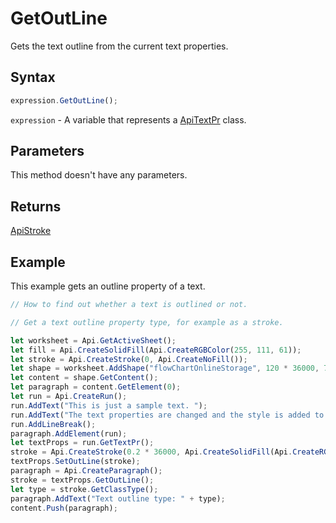 # GetOutLine

Gets the text outline from the current text properties.

## Syntax

```javascript
expression.GetOutLine();
```

`expression` - A variable that represents a [ApiTextPr](../ApiTextPr.md) class.

## Parameters

This method doesn't have any parameters.

## Returns

[ApiStroke](../../ApiStroke/ApiStroke.md)

## Example

This example gets an outline property of a text.

```javascript editor-xlsx
// How to find out whether a text is outlined or not.

// Get a text outline property type, for example as a stroke.

let worksheet = Api.GetActiveSheet();
let fill = Api.CreateSolidFill(Api.CreateRGBColor(255, 111, 61));
let stroke = Api.CreateStroke(0, Api.CreateNoFill());
let shape = worksheet.AddShape("flowChartOnlineStorage", 120 * 36000, 70 * 36000, fill, stroke, 0, 2 * 36000, 0, 3 * 36000);
let content = shape.GetContent();
let paragraph = content.GetElement(0);
let run = Api.CreateRun();
run.AddText("This is just a sample text. ");
run.AddText("The text properties are changed and the style is added to the paragraph. ");
run.AddLineBreak();
paragraph.AddElement(run);
let textProps = run.GetTextPr();
stroke = Api.CreateStroke(0.2 * 36000, Api.CreateSolidFill(Api.CreateRGBColor(128, 128, 128)));
textProps.SetOutLine(stroke);
paragraph = Api.CreateParagraph();
stroke = textProps.GetOutLine();
let type = stroke.GetClassType();
paragraph.AddText("Text outline type: " + type);
content.Push(paragraph);
```

